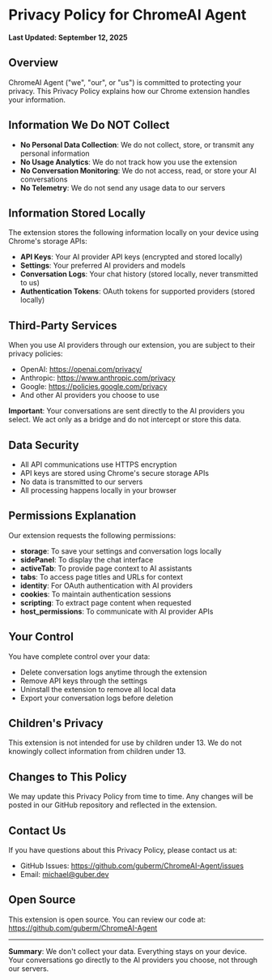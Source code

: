 # Privacy Policy for ChromeAI Agent

**Last Updated: September 12, 2025**

## Overview
ChromeAI Agent ("we", "our", or "us") is committed to protecting your privacy. This Privacy Policy explains how our Chrome extension handles your information.

## Information We Do NOT Collect
- **No Personal Data Collection**: We do not collect, store, or transmit any personal information
- **No Usage Analytics**: We do not track how you use the extension
- **No Conversation Monitoring**: We do not access, read, or store your AI conversations
- **No Telemetry**: We do not send any usage data to our servers

## Information Stored Locally
The extension stores the following information locally on your device using Chrome's storage APIs:
- **API Keys**: Your AI provider API keys (encrypted and stored locally)
- **Settings**: Your preferred AI providers and models
- **Conversation Logs**: Your chat history (stored locally, never transmitted to us)
- **Authentication Tokens**: OAuth tokens for supported providers (stored locally)

## Third-Party Services
When you use AI providers through our extension, you are subject to their privacy policies:
- OpenAI: https://openai.com/privacy/
- Anthropic: https://www.anthropic.com/privacy
- Google: https://policies.google.com/privacy
- And other AI providers you choose to use

**Important**: Your conversations are sent directly to the AI providers you select. We act only as a bridge and do not intercept or store this data.

## Data Security
- All API communications use HTTPS encryption
- API keys are stored using Chrome's secure storage APIs
- No data is transmitted to our servers
- All processing happens locally in your browser

## Permissions Explanation
Our extension requests the following permissions:
- **storage**: To save your settings and conversation logs locally
- **sidePanel**: To display the chat interface
- **activeTab**: To provide page context to AI assistants
- **tabs**: To access page titles and URLs for context
- **identity**: For OAuth authentication with AI providers
- **cookies**: To maintain authentication sessions
- **scripting**: To extract page content when requested
- **host_permissions**: To communicate with AI provider APIs

## Your Control
You have complete control over your data:
- Delete conversation logs anytime through the extension
- Remove API keys through the settings
- Uninstall the extension to remove all local data
- Export your conversation logs before deletion

## Children's Privacy
This extension is not intended for use by children under 13. We do not knowingly collect information from children under 13.

## Changes to This Policy
We may update this Privacy Policy from time to time. Any changes will be posted in our GitHub repository and reflected in the extension.

## Contact Us
If you have questions about this Privacy Policy, please contact us at:
- GitHub Issues: https://github.com/guberm/ChromeAI-Agent/issues
- Email: michael@guber.dev

## Open Source
This extension is open source. You can review our code at:
https://github.com/guberm/ChromeAI-Agent

---

**Summary**: We don't collect your data. Everything stays on your device. Your conversations go directly to the AI providers you choose, not through our servers.
